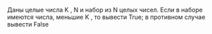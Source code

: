  Даны целые числа K , N и набор из N целых чисел. Если в наборе
 имеются числа, меньшие K , то вывести True; в противном случае вывести
 False

